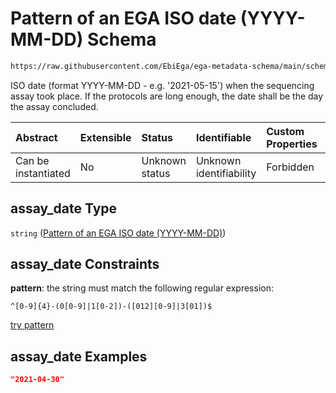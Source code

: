 # Pattern of an EGA ISO date (YYYY-MM-DD) Schema

```txt
https://raw.githubusercontent.com/EbiEga/ega-metadata-schema/main/schemas/EGA.assay.json#/properties/assay_date
```

ISO date (format YYYY-MM-DD - e.g. '2021-05-15') when the sequencing assay took place. If the protocols are long enough, the date shall be the day the assay concluded.

| Abstract            | Extensible | Status         | Identifiable            | Custom Properties | Additional Properties | Access Restrictions | Defined In                                                                 |
| :------------------ | :--------- | :------------- | :---------------------- | :---------------- | :-------------------- | :------------------ | :------------------------------------------------------------------------- |
| Can be instantiated | No         | Unknown status | Unknown identifiability | Forbidden         | Allowed               | none                | [EGA.assay.json\*](../../../schemas/EGA.assay.json "open original schema") |

## assay\_date Type

`string` ([Pattern of an EGA ISO date (YYYY-MM-DD)](ega-11-properties-pattern-of-an-ega-iso-date-yyyy-mm-dd.md))

## assay\_date Constraints

**pattern**: the string must match the following regular expression:&#x20;

```regexp
^[0-9]{4}-(0[0-9]|1[0-2])-([012][0-9]|3[01])$
```

[try pattern](https://regexr.com/?expression=%5E%5B0-9%5D%7B4%7D-\(0%5B0-9%5D%7C1%5B0-2%5D\)-\(%5B012%5D%5B0-9%5D%7C3%5B01%5D\)%24 "try regular expression with regexr.com")

## assay\_date Examples

```json
"2021-04-30"
```
